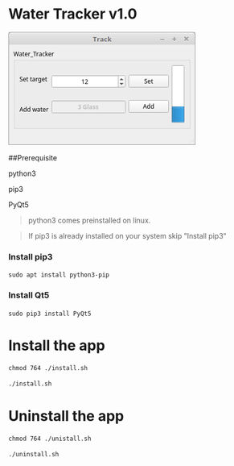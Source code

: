 # Water Tracker v1.0

![water_tracker_v1.0.2.png](https://github.com/dru18/track/blob/master/App/Screenshot/water_tracker_v1.0.png)

##Prerequisite

python3

pip3

PyQt5

> python3 comes preinstalled on linux.

> If pip3 is already installed on your system skip "Install pip3"

### Install pip3

```sudo apt install python3-pip```

### Install Qt5

```sudo pip3 install PyQt5```

# Install the app

```chmod 764 ./install.sh```

```./install.sh```

# Uninstall the app

```chmod 764 ./unistall.sh```

```./uninstall.sh```
